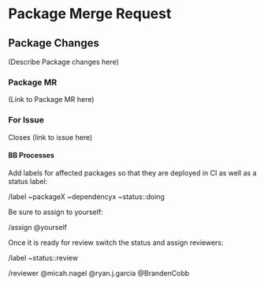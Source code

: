 # Package Merge Request

## Package Changes

(Describe Package changes here)

### Package MR

(Link to Package MR here)

### For Issue

Closes (link to issue here)


#### BB Processes

Add labels for affected packages so that they are deployed in CI as well as a status label:

/label ~packageX ~dependencyx ~status::doing

Be sure to assign to yourself:

/assign @yourself

Once it is ready for review switch the status and assign reviewers:

/label ~status::review

/reviewer @micah.nagel @ryan.j.garcia @BrandenCobb 
